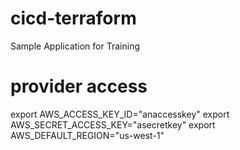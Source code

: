 # cicd-terraform
Sample Application for Training

# provider access
export AWS_ACCESS_KEY_ID="anaccesskey"
export AWS_SECRET_ACCESS_KEY="asecretkey"
export AWS_DEFAULT_REGION="us-west-1"
